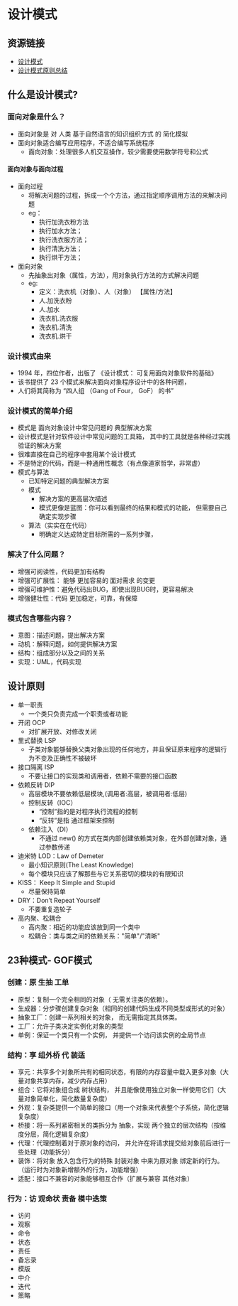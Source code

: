 # 设计模式

## 资源链接

- [设计模式](https://refactoringguru.cn/design-patterns#intro-patterns)
- [设计模式原则总结](https://zhuanlan.zhihu.com/p/457009285)

## 什么是设计模式?

### 面向对象是什么？

- 面向对象是 对 人类 基于自然语言的知识组织方式 的 简化模拟
- 面向对象适合编写应用程序，不适合编写系统程序
  - 面向对象：处理很多人机交互操作，较少需要使用数学符号和公式

#### 面向对象与面向过程

- 面向过程
  - 将解决问题的过程，拆成一个个方法，通过指定顺序调用方法的来解决问题
  - eg：
    - 执行加洗衣粉方法
    - 执行加水方法；
    - 执行洗衣服方法；
    - 执行清洗方法；
    - 执行烘干方法；
- 面向对象
  - 先抽象出对象（属性，方法），用对象执行方法的方式解决问题
  - eg:
    - 定义：洗衣机（对象）、人（对象） 【属性/方法】
    - 人.加洗衣粉
    - 人.加水
    - 洗衣机.洗衣服
    - 洗衣机.清洗
    - 洗衣机.烘干

### 设计模式由来

- 1994 年，四位作者，出版了 《设计模式： 可复用面向对象软件的基础》
- 该书提供了 23 个模式来解决面向对象程序设计中的各种问题，
- 人们将其简称为 “四人组 （Gang of Four， GoF） 的书”

### 设计模式的简单介绍

- 模式是 面向对象设计中常见问题的 典型解决方案
- 设计模式是针对软件设计中常见问题的工具箱， 其中的工具就是各种经过实践验证的解决方案
- 很难直接在自己的程序中套用某个设计模式
- 不是特定的代码，而是一种通用性概念（有点像道家哲学，非常虚）
- 模式与算法
  - 已知特定问题的典型解决方案
  - 模式
    - 解决方案的更高层次描述
    - 模式更像是蓝图：你可以看到最终的结果和模式的功能， 但需要自己确定实现步骤
  - 算法（实实在在代码）
    - 明确定义达成特定目标所需的一系列步骤，

### 解决了什么问题？

- 增强可阅读性，代码更加有结构
- 增强可扩展性： 能够 更加容易的 面对需求 的变更
- 增强可维护性：避免代码出BUG，即使出现BUG时，更容易解决
- 增强健壮性：代码 更加稳定，可靠，有保障

### 模式包含哪些内容？

- 意图：描述问题，提出解决方案
- 动机：解释问题，如何提供解决方案
- 结构：组成部分以及之间的关系
- 实现：UML，代码实现

## 设计原则

- 单一职责
  - 一个类只负责完成一个职责或者功能
- 开闭 OCP
  - 对扩展开放、对修改关闭
- 里式替换 LSP
  - 子类对象能够替换父类对象出现的任何地方，并且保证原来程序的逻辑行为不变及正确性不被破坏
- 接口隔离 ISP
  - 不要让接口的实现类和调用者，依赖不需要的接口函数
- 依赖反转 DIP
  - 高层模块不要依赖低层模块,(调用者:高层，被调用者:低层)
  - 控制反转（IOC）
    - “控制”指的是对程序执行流程的控制
    - “反转”是指 通过框架来控制
  - 依赖注入（DI）
    - 不通过 new() 的方式在类内部创建依赖类对象，在外部创建对象，通过参数传递
- 迪米特 LOD：Law of Demeter
  - 最小知识原则(The Least Knowledge)
  - 每个模块只应该了解那些与它关系密切的模块的有限知识
- KISS： Keep It Simple and Stupid
  - 尽量保持简单
- DRY：Don’t Repeat Yourself
  - 不要重复造轮子
- 高内聚、松耦合
  - 高内聚：相近的功能应该放到同一个类中
  - 松耦合：类与类之间的依赖关系："简单"/"清晰"

## 23种模式- GOF模式

### 创建：原 生抽 工单

- 原型：复制一个完全相同的对象（ 无需关注类的依赖）。
- 生成器：分步骤创建复杂对象（相同的创建代码生成不同类型或形式的对象）
- 抽象工厂：创建一系列相关的对象， 而无需指定其具体类。
- 工厂：允许子类决定实例化对象的类型
- 单例：保证一个类只有一个实例， 并提供一个访问该实例的全局节点

### 结构：享 组外桥 代 装适

- 享元：共享多个对象所共有的相同状态，有限的内存容量中载入更多对象（大量对象共享内存，减少内存占用）
- 组合：它将对象组合成 树状结构， 并且能像使用独立对象一样使用它们（大量对象简单化，简化数量复杂度）
- 外观：复杂类提供一个简单的接口（用一个对象来代表整个子系统，简化逻辑复杂度）
- 桥接：将一系列紧密相关的类拆分为 抽象，实现 两个独立的层次结构（按维度分层，简化逻辑复杂度）
- 代理：代理控制着对于原对象的访问， 并允许在将请求提交给对象前后进行一些处理（功能拆分）
- 装饰：将对象 放入包含行为的特殊 封装对象 中来为原对象 绑定新的行为。（运行时为对象新增额外的行为，功能增强）
- 适配：接口不兼容的对象能够相互合作（扩展与兼容 其他对象）

### 行为：访 观命状 责备 模中迭策

- 访问
- 观察
- 命令
- 状态
- 责任
- 备忘录
- 模版
- 中介
- 迭代
- 策略
